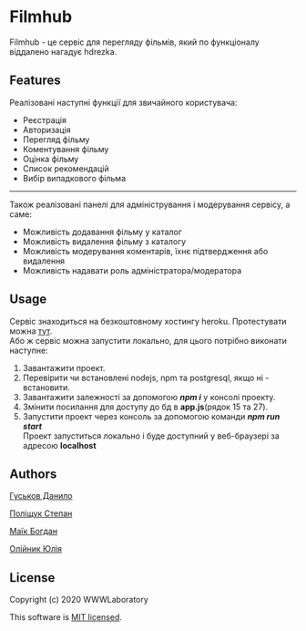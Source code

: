 # Filmhub
Filmhub - це сервіс для перегляду фільмів, який по функціоналу віддалено нагадує hdrezka.
## Features
Реалізовані наступні функції для звичайного користувача:
* Реєстрація
* Авторизація
* Перегляд фільму
* Коментування фільму
* Оцінка фільму
* Список рекомендацій
* Вибір випадкового фільма 
***
Також реалізовані панелі для адміністрування і модерування сервісу, а саме:
+ Можливість додавання фільму у каталог
+ Можливість видалення фільму з каталогу
+ Можливість модерування коментарів, їхнє підтвердження або видалення
+ Можливість надавати роль адміністратора/модератора
## Usage
Сервіс знаходиться на безкоштовному хостингу heroku. Протестувати можна [тут](https://filmhubb.herokuapp.com).  
Або ж сервіс можна запустити локально, для цього потрібно виконати наступне:  
1.  Завантажити проект.
2.  Перевірити чи встановлені nodejs, npm та postgresql, якщо ні - встановити.
3.  Завантажити залежності за допомогою ***npm i*** у консолі проекту.
4.  Змінити посилання для доступу до бд в **app.js**(рядок 15 та 27).
5.  Запустити проект через консоль за допомогою команди ***npm run start***  
Проект запуститься локально і буде доступний у веб-браузері за адресою **localhost**
## Authors

[Гуськов Данило](https://github.com/imnetcat)

[Поліщук Степан](https://github.com/Professor108)

[Маїк Богдан](https://github.com/Storkki)

[Олійник Юлія](https://github.com/Yulia02)

## License
Copyright (c) 2020 WWWLaboratory

This software is [MIT licensed](./LICENSE).
